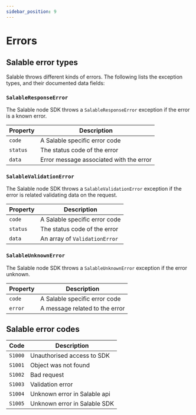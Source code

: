 ```yaml
---
sidebar_position: 9
---
```


# Errors

## Salable error types

Salable throws different kinds of errors. The following lists the exception types, and their documented data fields:

### `SalableResponseError`

The Salable node SDK throws a `SalableResponseError` exception if the error is a known error.

| Property | Description                             |
| -------- | --------------------------------------- |
| `code`   | A Salable specific error code           |
| `status` | The status code of the error            |
| `data`   | Error message associated with the error |

### `SalableValidationError`

The Salable node SDK throws a `SalableValidationError` exception if the error is related validating data on the request.

| Property | Description                   |
| -------- | ----------------------------- |
| `code`   | A Salable specific error code |
| `status` | The status code of the error  |
| `data`   | An array of `ValidationError` |

### `SalableUnknownError`

The Salable node SDK throws a `SalableUnknownError` exception if the error unknown.

| Property | Description                    |
| -------- | ------------------------------ |
| `code`   | A Salable specific error code  |
| `error`  | A message related to the error |

## Salable error codes

| Code    | Description                  |
| ------- | ---------------------------- |
| `S1000` | Unauthorised access to SDK   |
| `S1001` | Object was not found         |
| `S1002` | Bad request                  |
| `S1003` | Validation error             |
| `S1004` | Unknown error in Salable api |
| `S1005` | Unknown error in Salable SDK |

